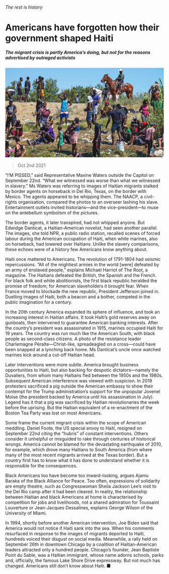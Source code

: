 ###### The rest is history

# Americans have forgotten how their government shaped Haiti 

##### The migrant crisis is partly America’s doing, but not for the reasons advertised by outraged activists 

![image](images/20211002_USP001_0.jpg) 

> Oct 2nd 2021 

“I’M PISSED,” said Representative Maxine Waters outside the Capitol on September 22nd. “What we witnessed was worse than what we witnessed in slavery.” Ms Waters was referring to images of Haitian migrants stalked by border agents on horseback in Del Rio, Texas, on the border with Mexico. The agents appeared to be whipping them. The NAACP, a civil-rights organisation, compared the photos to an overseer lashing his slave. Entertainment outlets invited historians—and the vice-president—to muse on the antebellum symbolism of the pictures.

The border agents, it later transpired, had not whipped anyone. But Edwidge Danticat, a Haitian-American novelist, had seen another parallel. The images, she told NPR, a public radio station, recalled scenes of forced labour during the American occupation of Haiti, when white marines, also on horseback, had towered over Haitians. Unlike the slavery comparisons, these echoes were of a history few Americans know anything about.


Haiti once mattered to Americans. The revolution of 1791-1804 had seismic repercussions. “All of the mightiest armies in the world [were] defeated by an army of enslaved people,” explains Michael Harriot of The Root, a magazine. The Haitians defeated the British, the Spanish and the French. For black folk and white abolitionists, the first black republic heralded the promise of freedom; for American slaveholders it brought fear. When France moved to blockade the new republic, President Jefferson joined in. Duelling images of Haiti, both a beacon and a bother, competed in the public imagination for a century.

In the 20th century America expanded its sphere of influence, and took an increasing interest in Haitian affairs. It took Haiti’s gold reserves away on gunboats, then intervened to guarantee American banking interests. After the country’s president was assassinated in 1915, marines occupied Haiti for 19 years. The country was run much like the American South, with black people as second-class citizens. A photo of the resistance leader Charlemagne Péralte—Christ-like, spreadeagled on a cross—could have been snapped at a lynching back home. Ms Danticat’s uncle once watched marines kick around a cut-off Haitian head.

Later interventions were more subtle. America brought business opportunities to Haiti, but also backing for despotic dictators—namely the Duvaliers, from whom many Haitians fled between the 1950s and the 1980s. Subsequent American interference was viewed with suspicion. In 2019 protesters sacrificed a pig outside the American embassy to show their contempt for the Trump administration’s support for the unpopular Jovenel Moïse (the president backed by America until his assassination in July). Legend has it that a pig was sacrificed by Haitian revolutionaries the week before the uprising. But the Haitian equivalent of a re-enactment of the Boston Tea Party was lost on most Americans.

Some frame the current migrant crisis within the scope of American meddling. Daniel Foote, the US special envoy to Haiti, resigned on September 22nd citing the “hubris” of constant interventions. Others consider it unhelpful or misguided to rake through centuries of historical wrongs. America cannot be blamed for the devastating earthquake of 2010, for example, which drove many Haitians to South America (from where many of the most recent migrants arrived at the Texas border). But a country first has to know what it has done to understand whether it is responsible for the consequences.

Black Americans too have become too inward-looking, argues Ajamu Baraka of the Black Alliance for Peace. Too often, expressions of solidarity are empty theatre, such as Congresswoman Sheila Jackson Lee’s visit to the Del Rio camp after it had been cleared. In reality, the relationship between Haitian and black Americans at home is characterised by competition for jobs and livelihoods, not a shared admiration for Toussaint Louverture or Jean-Jacques Dessalines, explains George Wilson of the University of Miami.

In 1994, shortly before another American intervention, Joe Biden said that America would not notice if Haiti sank into the sea. When his comments resurfaced in response to the images of migrants deported to Haiti, hundreds voiced their disgust on social media. Meanwhile, a rally held on September 26th in downtown Chicago by a coalition of Haitian-American leaders attracted only a hundred people. Chicago’s founder, Jean Baptiste Point du Sable, was a Haitian immigrant, whose name adorns schools, parks and, officially, the famous Lake Shore Drive expressway. But not much has changed. Americans still don’t know about Haiti. ■

